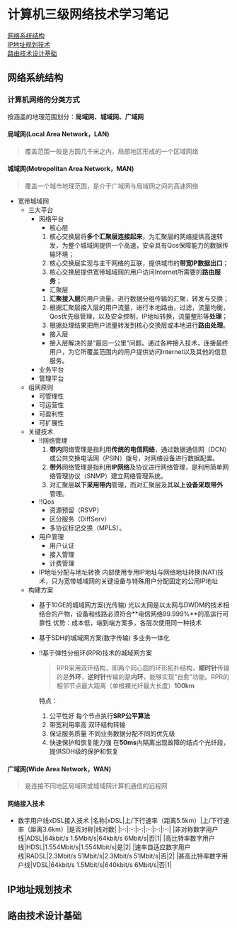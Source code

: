 # 计算机三级网络技术学习笔记

[网络系统结构](#网络系统结构)  
[IP地址规划技术](#ip地址规划技术)  
[路由技术设计基础](#路由技术设计基础)

## 网络系统结构
### 计算机网络的分类方式
按涵盖的地理范围划分：**局域网、城域网、广域网**
#### 局域网(Local Area Network，LAN)
  >覆盖范围一般是方圆几千米之内，局部地区形成的一个区域网络
#### 城域网(Metropolitan Area Network，MAN)
  >覆盖一个城市地理范围，是介于广域网与局域网之间的高速网络
  
- 宽带城域网  
  - 三大平台
    - 网络平台
      - 核心层
      1. 核心交换层将**多个汇聚层连接起来**，为汇聚层的网络提供高速转发，为整个城域网提供一个高速，安全具有Qos保障能力的数据传输环境；
      2. 核心交换层实现与主干网络的互联，提供城市的**带宽IP数据出口**；
      3. 核心交换层提供宽带城域网的用户访问Internet所需要的**路由服务**；
      - 汇聚层
      1. **汇聚接入层**的用户流量，进行数据分组传输的汇聚，转发与交换；
      2. 根据汇聚层接入层的用户流量，进行本地路由，过滤，流量均衡，Qos优先级管理，以及安全控制，IP地址转换，流量整形等**处理**；
      3. 根据处理结果把用户流量转发到核心交换层或本地进行**路由处理**。
      - 接入层
      - 接入层解决的是“最后一公里”问题。通过各种接入技术，连接最终用户，为它所覆盖范围内的用户提供访问Internet以及其他的信息服务。
    - 业务平台
    - 管理平台
  - 组网原则
    - 可管理性
    - 可运营性
    - 可盈利性
    - 可扩展性
  - 关键技术
    - :bangbang:网络管理
      1. **带内**网络管理是指利用**传统的电信网络**，通过数据通信网（DCN）或公共交换电话网（PSIN）拨号，对网络设备进行数据配置。
      2. **带外**网络管理是指利用**IP网络**及协议进行网络管理，是利用简单网络管理协议（SNMP）建立网络管理系统。
      3. 对汇聚层**以下采用带内**管理，而对汇聚层及其**以上设备采取带外** 管理。
    - :bangbang:Qos
      - 资源预留（RSVP）
      - 区分服务（DiffServ）
      - 多协议标记交换（MPLS）。
    - 用户管理
      - 用户认证
      - 接入管理
      - 计费管理
    - IP地址分配与地址转换
      内部使用专用IP地址与网络地址转换(NAT)技术，只为宽带城域网的关键设备与特殊用户分配固定的公用IP地址
  - 构建方案
    - 基于10GE的城域网方案(光传输)
      光以太网是以太网与DWDM的技术相结合的产物，设备和线路必须符合**电信网络99.999%**的高运行可靠性
      优势：成本低，端到端方案多，各层次使用同一种技术
    - 基于SDH的城域网方案(数字传输)
      多业务一体化
    - :bangbang:基于弹性分组环(RPR)技术的城域网方案
      > RPR采用双环结构，即两个同心圆的环形拓扑结构，**顺时针**传输的是**外环**，**逆时针**传输的是**内环**，能够实现"自愈"功能。RPR的相邻节点最大距离（单根裸光纤最大长度）**100km**

      特点：
      1. 公平性好
      每个节点执行**SRP公平算法**
      2. 带宽利用率高
      双环结构转输
      3. 保证服务质量
      不同业务数据分配不同的优先级
      4. 快速保护和恢复能力强
      在**50ms**内隔离出现故障的结点个光纤段，提供SDH级的保护和恢复
#### 广域网(Wide Area Network，WAN)
  >是连接不同地区局域网或城域网计算机通信的远程网

#### 网络接入技术
- 数字用户线xDSL接入技术
  |名称|xDSL|上/下行速率（距离5.5km）|上/下行速率（距离3.6km）|是否对称|线对数|
  |:-:|:-:|:-:|:-:|:-:|:-:|
  |非对称数字用户线|ADSL|64kbit/s 1.5Mbit/s|64kbit/s 6Mbit/s|否|1|
  |高比特率数字用户线|HDSL|1.554Mbit/s|1.554Mbit/s|是|2|
  |速率自适应数字用户线|RADSL|2.3Mbit/s 51Mbit/s|2.3Mbit/s 51Mbit/s|否|2|
  |甚高比特率数字用户线|VDSL|64kbit/s 1.5Mbit/s|640kbit/s 6Mbit/s|否|1|


## IP地址规划技术
## 路由技术设计基础